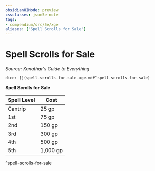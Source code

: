 ```yaml
---
obsidianUIMode: preview
cssclasses: json5e-note
tags:
- compendium/src/5e/xge
aliases: ["Spell Scrolls for Sale"]
---
```

# Spell Scrolls for Sale
*Source: Xanathar's Guide to Everything* 

`dice: [](spell-scrolls-for-sale-xge.md#^spell-scrolls-for-sale)`

**Spell Scrolls for Sale**

| Spell Level | Cost |
|-------------|------|
| Cantrip | 25 gp |
| 1st | 75 gp |
| 2nd | 150 gp |
| 3rd | 300 gp |
| 4th | 500 gp |
| 5th | 1,000 gp |
^spell-scrolls-for-sale